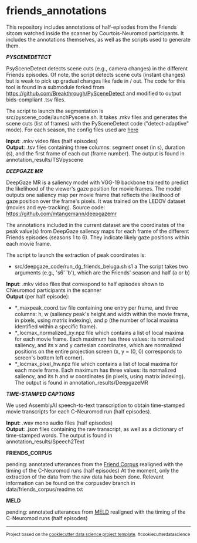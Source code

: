 friends_annotations
==============================
This repository includes annotations of half-episodes from the Friends sitcom watched inside the scanner by Courtois-Neuromod participants. It includes the annotations themselves, as well as the scripts used to generate them.



***PYSCENEDETECT***

PsySceneDetect detects scene cuts (e.g., camera changes) in the different Friends episodes. Of note, the script detects scene cuts (instant changes) but is weak to pick up gradual changes like fade in / out. The code for this tool is found in a submodule forked from https://github.com/Breakthrough/PySceneDetect and modified to output bids-compliant .tsv files.

The script to launch the segmentation is src/pyscene_code/launchPyscene.sh. It takes .mkv files and generates the scene cuts (list of frames) with the PySceneDetect code ("detect-adaptive" mode). For each season, the config files used are <a href="https://github.com/courtois-neuromod/PySceneDetect/tree/dev/config">here</a>

**Input**: .mkv video files (half episodes)\
**Output**: .tsv files containing three columns: segment onset (in s), duration (s), and the first frame of each cut (frame number). The output is found in annotation_results/TSVpyscene


***DEEPGAZE MR***

DeepGaze MR is a saliency model with VGG-19 backbone trained to predict the likelihood of the viewer's gaze position for movie frames.
The model outputs one saliency map per movie frame that reflects the likelihood of gaze position over the frame's pixels.
It was trained on the LEDOV dataset (movies and eye-tracking).
Source code: https://github.com/mtangemann/deepgazemr

The annotations included in the current dataset are the coordinates of the peak value(s) from DeepGaze saliency maps for each frame
of the different Friends episodes (seasons 1 to 6). They indicate likely gaze positions within each movie frame.

The script to launch the extraction of peak coordinates is:
 - src/deepgaze_code/run_dg_friends_beluga.sh s1 a
 The script takes two arguments (e.g., 's6' 'b'), which are the Friends' season and half (a or b)

**Input**: .mkv video files that correspond to half episodes shown to CNeuromod participants in the scanner\
**Output** (per half episode):  
- *_maxpeak_coord.tsv file containing one entry per frame, and three columns: h, w (saliency peak's height and width within the movie frame, in pixels, using matrix indexing), and p (the number of local maxima identified within a specific frame).
- *_locmax_normalized_xy.npz file which contains a list of local maxima for each movie frame. Each maximum has three values: its normalized saliency, and its x and y cartesian coordinates, which are normalized positions on the entire projection screen (x, y = (0, 0) corresponds to screen's bottom left corner).
- *_locmax_pixel_hw.npz file which contains a list of local maxima for each movie frame. Each maximum has three values: its normalized saliency, and its h and w coordinates (in pixels, using matrix indexing).\
The output is found in annotation_results/DeepgazeMR


***TIME-STAMPED CAPTIONS***

We used AssemblyAI speech-to-text transcription to obtain time-stamped movie transcripts for each C-Neuromod run (half episodes). 

**Input**: .wav mono audio files (half episodes)\
**Output**: .json files containing the raw transcript, as well as a dictionary of time-stamped words. The output is found in annotation_results/Speech2Text


**FRIENDS_CORPUS**

pending: annotated utterances from the <a href="https://convokit.cornell.edu/documentation/friends.html">Friend Corpus</a> realigned with the timing of the C-Neuromod runs (half episodes)
At the moment, only the extraction of the data from the raw data has been done. Relevant information can be found on the corpusdev branch in  data/friends_corpus/readme.txt


**MELD**

pending: annotated utterances from <a href="https://affective-meld.github.io/">MELD</a> realigned with the timing of the C-Neuromod runs (half episodes)



--------

<p><small>Project based on the <a target="_blank" href="https://drivendata.github.io/cookiecutter-data-science/">cookiecutter data science project template</a>. #cookiecutterdatascience</small></p>
